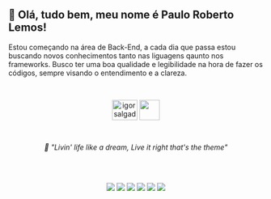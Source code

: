 ## 🤚 Olá, tudo bem, meu nome é Paulo Roberto Lemos!

Estou começando na área de Back-End, a cada dia que passa estou buscando novos conhecimentos tanto nas liguagens qaunto nos frameworks. Busco ter uma boa qualidade e legibilidade na hora de fazer os códigos, sempre visando o entendimento e a clareza.


<div>
  </br>
  <p align="center">
  <a href="[https://www.linkedin.com/in/igorsalgadoz/](https://www.linkedin.com/in/paulorobertolemos/)" target="blank"><img align="center" src="https://raw.githubusercontent.com/rahuldkjain/github-profile-readme-generator/master/src/images/icons/Social/linked-in-alt.svg" alt="igorsalgadoz" height="40" width="50"/></a>
  <a href="mailto:pauloroberto_1967@hotmail.com"><img align="center" src="https://imgur.com/WPgAIiz.png" height="40" width="40"/></a>
</div>

</br>
<p align="center"><em>🎵 "Livin' life like a dream,
Live it right that's the theme"</em>

<div align="center">
 
</div>


<div>
  </br>
  </br>
  <p align="center">
  <img src="https://img.shields.io/badge/HTML5-E34F26?style=for-the-badge&logo=html5&logoColor=white">
  <img src="https://img.shields.io/badge/CSS3-1572B6?style=for-the-badge&logo=css3&logoColor=white">
  <img src="https://img.shields.io/badge/JavaScript-323330?style=for-the-badge&logo=javascript&logoColor=F7DF1E">
  <img src="https://img.shields.io/badge/Java-%23ED8B00.svg??style=for-the-badge&logo=openjdk&logoColor=white">
  <img src="https://img.shields.io/badge/git-%23F05033.svg?style=for-the-badge&logo=git&logoColor=white">
  <img src="https://img.shields.io/badge/github-%23121011.svg?style=for-the-badge&logo=github&logoColor=white">
</div>
